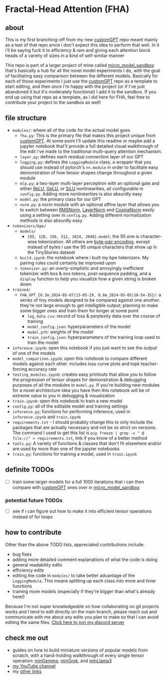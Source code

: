 # Fractal-Head Attention (FHA)
## about
This is my first branching-off from my new [customGPT]() repo meant mainly as a test of that repo since i don't expect this idea to perform that well. In it i'll be saying fuck it to efficiency & ram and giving each attention block heads of a variety of sizes in a kind of self-similar manner

This repo is part of a larger project of mine called [micro_model_sandbox]() that's basically a hub for all the novel model experiments I do, with the goal of facilitating easy comparison between the different models. Basically for each of those experiments I just use the [customGPT]() repo as a template to start editing, and then once I'm happy with the project (or if I've just abandoned it but it's moderately functional) I add it to the sandbox. If you end up using that repo as a template, as i did here for FHA, feel free to contribute your project to the sandbox as well!

## file structure
- `modules/`: where all of the code for the actual model goes
    - `fha.py`: This is the primary file that makes this project unique from [customGPT](). At some point I'll update this readme or maybe add a jupyter notebook that'll provide a full detailed visual walkthrough of the edit i've made to the traditional multi-query attention mechanism. 
    - `layer.py`: defines each residual connection layer of our GPT
    - `logging.py`: defines the `LoggingModule` class, a wrapper that you should use instead of pytorch's `nn.module` in order to facilitate easy demonstration of how tensor shapes change throughout a given module
    - `mlp.py`: a two-layer multi-layer perceptron with an optional gate and either [ReLU](https://pytorch.org/docs/stable/generated/torch.nn.ReLU.html), [GeLU](https://pytorch.org/docs/stable/generated/torch.nn.GELU.html), or [SiLU](https://pytorch.org/docs/stable/generated/torch.nn.SiLU.html) nonlinearities, all configurable in `config.py`. Adding more nonlinearities is also absurdly easy
    - `model.py`: the primary class for our GPT
    - `norm.py`: a norm module with an optional affine layer that allows you to switch between [RMSNorm](https://arxiv.org/abs/1910.07467), [LayerNorm](https://pytorch.org/docs/stable/generated/torch.nn.LayerNorm.html) and [CosineNorm](https://arxiv.org/pdf/1702.05870) easily using a setting over in `config.py`. Adding different normalization methods is also absurdly easy
- `tokenizers/bpe/`
    - `models/`
        - `{95, 128, 256, 512, 1024, 2048}.model`: the 95 one is character-wise tokenization. All others are [byte-pair encoding](https://huggingface.co/learn/nlp-course/en/chapter6/5), except instead of bytes i use the 95 unique characters that show up in the TinyStories dataset
    - `build.ipynb`: the notebook where i built my bpe tokenizers. My pairing rules could certainly be improved upon
    - `tokenizer.py`: an overly-simplistic and annoyingly inefficient tokenizer with bos & eos tokens, post-sequence padding, and a `display` function to help you visualize how a given string is broken down
- `trained/`
    - `FHA_GPT_{0.3m_2024-05-07|13-05-29, 0.8m_2024-05-05|10-54-35}/`: a series of tiny models designed to be compared against one another. they're not large enough to get intelligible output; planning to make some bigger ones and train them for longer at some point
        - `log_data.csv`: record of loss & perplexity data over the course of training
        - `model_config.json`: hyperparameters of the model
        - `model.pth`: weights of the model
        - `train_config.json`: hyperparameters of the training loop used to train the model
- `inference.ipynb`: open this notebook if you just want to see the output of one of the models
- `model_comparison.ipynb`: open this notebook to compare different models against each other. includes loss curve plots and topk teacher-forcing accuracy rate
- `testing_modules.ipynb`: creates easy printouts that allow you to follow the progression of tensor shapes for demonstration & debugging purposes of all the modules in `model.py`. If you're building new modules for a novel architecture idea you have then this notebook will be of extreme value to you in debugging & visualization
- `train.ipynb`: open this notebook to train a new model
- `config.py`: all of the editable model and training settings
- `inference.py`: functions for performing inference, used in `inference.ipynb` and `train.ipynb`
- `requirements.txt` - I should probably change this to only include the packages that are actually necessary and not be so strict on versions. The command I used to get this list is `pip freeze | grep -v " @ file://" > requirements.txt`, lmk if you know of a better method
- `tools.py`: A variety of functions & classes that don't fit elsewhere and/or are used by more than one of the jupyter notebooks
- `train.py`: functions for training a model, used in `train.ipynb`

## definite TODOs
- [ ] train some larger models for a full 1000 iterations that i can then compare with [customGPT]() ones over in [micro_model_sandbox]()

### potential future TODOs
- [ ] see if i can figure out how to make it into efficient tensor operations instead of for loops

## how to contribute
Other than the above TODO lists, appreciated contributions include:
- bug fixes
- adding more detailed comment explanations of what the code is doing
- general readability edits
- efficiency edits
- editing the code in `modules/` to take better advantage of the `LoggingModule`. This means splitting up each class into more and tinier functions
- training more models (especially if they're bigger than what's already here!)

Because I'm not super knowledgeable on how collaborating on git projects works and I tend to edit directly on the main branch, please reach out and communicate with me about any edits you plan to make so that I can avoid editing the same files. [Click here to join my discord server](https://discord.gg/hTYQyDPpr9)

## check me out
- guides on how to build miniature versions of popular models from scratch, with a hand-holding walkthrough of every single tensor operation: [minGemma](https://github.com/evintunador/minGemma), [minGrok](https://github.com/evintunador/minGrok), and [minLlama3](https://github.com/evintunador/minLlama3)
- [my YouTube channel](https://www.youtube.com/@Tunadorable)
- my [other links](https://linktr.ee/tunadorable)